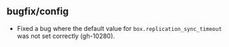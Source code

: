 ## bugfix/config

* Fixed a bug where the default value for `box.replication_sync_timeout` was
  not set correctly (gh-10280).
